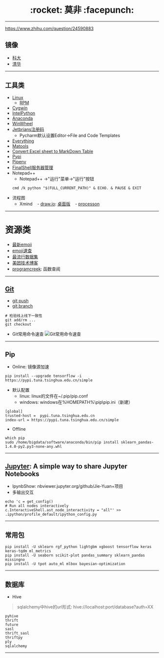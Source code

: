 <h1 align = "center">:rocket: 莫非 :facepunch:</h1>

---
https://www.zhihu.com/question/24590883
## 镜像
- [科大][88]
- [清华][888]
---
## 工具类
- [Linux][0]
    - [RPM][5]
- [Cygwin][8]
- [IntelPython][1]
- [Anaconda][2]
- [WinWheel][3]
- [Jetbrians注册码][6]
    - Pycharm默认设置Editor->File and Code Templates
- [Everything][9]
- [Matools][13]
- [Convert Excel sheet to MarkDown Table][15]
- [Pypi][18]
- [Pipenv][21]
- [FinalShell服务器管理][22]
- Notepad++
    - Notepad++ ->"运行"菜单->"运行"按钮
    ```
    cmd /k python "$(FULL_CURRENT_PATH)" & ECHO. & PAUSE & EXIT
    ```
 - 流程图
    - Xmind
    - [draw.io][23]: [桌面版][25]
    - [processon][24]
---
# 资源类
- [最新emoji][16]
- [emoji速查][17]
- [最流行数据集][12]
- [美团技术博客][4]
- [programcreek][20]: 函数查阅
---
## [Git][19]
- [git push][7]
- [git branch][14]
```
# 检验线上线下一致性
git add/rm ...
git checkout
```
- Git常用命令速查
![Git常用命令速查][11]

---
## Pip
- Online: 镜像源加速
```
pip install --upgrade tensorflow -i https://pypi.tuna.tsinghua.edu.cn/simple
```

- 默认配置
    - linux: linux的文件在~/.pip/pip.conf
    - windows: windows在%HOMEPATH%\pip\pip.ini（新建）
```
[global]
trusted-host =  pypi.tuna.tsinghua.edu.cn
index-url = https://pypi.tuna.tsinghua.edu.cn/simple
```

- Offline
```
which pip
sudo /home/bigdata/software/anaconda/bin/pip install sklearn_pandas-1.4.0-py2.py3-none-any.whl
```
---

## [Jupyter][10]: A simple way to share Jupyter Notebooks
- IpynbShow: nbviewer.jupyter.org/github/Jie-Yuan+项目
- 多输出交互
```
echo 'c = get_config()
# Run all nodes interactively
c.InteractiveShell.ast_node_interactivity = "all"' >> .ipython/profile_default/ipython_config.py
```
---
## 常用包
```shell
pip install -U sklearn rgf_python lightgbm xgboost tensorflow keras keras-tqdm ml_metrics 
pip install -U seaborn scikit-plot pandas_summary sklearn_pandas missingno
pip install -U tpot auto_ml mlbox bayesian-optimization
```
---
## 数据库
- Hive
> sqlalchemy中hive的url形式: hive://localhost:port/database?auth=XX
```
pyhive
thrift
future
sasl
thrift_sasl
thriftpy
ply
sqlalchemy
```




---
[0]: https://jaywcjlove.github.io/linux-command/
[1]: https://registrationcenter.intel.com/en/products/postregistration/?sn=CTGC-JS77PNXP&EmailID=313303303%40qq.com&Sequence=2053363&dnld=t
[2]: https://mirrors.tuna.tsinghua.edu.cn/anaconda/archive/
[3]: http://www.lfd.uci.edu/~gohlke/pythonlibs/
[4]: https://tech.meituan.com/
[5]: http://rpmfind.net/linux/rpm2html/search.php
[6]: http://xidea.online
[7]: http://www.cnblogs.com/qianqiannian/p/6008140.html
[8]: http://www.cygwin.com/
[9]: http://www.voidtools.com/
[10]: http://nbviewer.jupyter.org/
[11]: http://chuantu.biz/t5/162/1502091545x1884350018.jpg
[12]: http://archive.ics.uci.edu/ml/index.php
[13]: http://www.matools.com/
[14]: http://blog.csdn.net/arkblue/article/details/9568249/
[15]: https://github.com/fanfeilong/exceltk
[16]: https://emojipedia.org/
[17]: https://www.webpagefx.com/tools/emoji-cheat-sheet/
[18]: https://pypi.tuna.tsinghua.edu.cn/simple/
[19]: https://mp.weixin.qq.com/s/6kuJuJCng8AWVAlSYl1RrA
[88]: https://mirrors.ustc.edu.cn/
[888]: https://mirrors.tuna.tsinghua.edu.cn
[20]: https://www.programcreek.com/
[21]: http://blog.csdn.net/dream_allday/article/details/60467131
[22]: http://www.hostbuf.com/t/988.html
[23]: https://www.draw.io/
[24]: https://www.processon.com/
[25]: https://github.com/jgraph/drawio-desktop/releases
